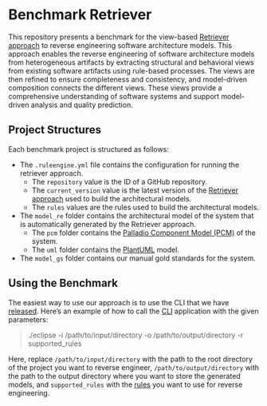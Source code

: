 # Benchmark Retriever
This repository presents a benchmark for the view-based [Retriever approach](https://github.com/PalladioSimulator/Palladio-ReverseEngineering-Retriever) to reverse engineering software architecture models. This approach enables the reverse engineering of software architecture models from heterogeneous artifacts by extracting structural and behavioral views from existing software artifacts using rule-based processes. The views are then refined to ensure completeness and consistency, and model-driven composition connects the different views. These views provide a comprehensive understanding of software systems and support model-driven analysis and quality prediction.

## Project Structures
Each benchmark project is structured as follows:
* The `.ruleengine.yml` file contains the configuration for running the retriever approach.
  * The `repository` value is the ID of a GitHub repository.
  * The `current_version` value is the latest version of the [Retriever approach](https://github.com/PalladioSimulator/Palladio-ReverseEngineering-Retriever/releases) used to build the architectural models.
  * The `rules` values are the rules used to build the architectural models.
* The `model_re` folder contains the architectural model of the system that is automatically generated by the Retriever approach.
  * The `pcm` folder contains the [Palladio Component Model (PCM)](https://sdq.kastel.kit.edu/wiki/Palladio_Component_Model) of the system.
  * The `uml` folder contains the [PlantUML](https://plantuml.com) model.
* The `model_gs` folder contains our manual gold standards for the system.

## Using the Benchmark
The easiest way to use our approach is to use the CLI that we have [released](https://github.com/PalladioSimulator/Palladio-ReverseEngineering-Retriever/releases). Here’s an example of how to call the [CLI](https://github.com/PalladioSimulator/Palladio-ReverseEngineering-SoMoX-RuleEngine/blob/master/bundles/org.palladiosimulator.somox.analyzer.rules.main/src/org/palladiosimulator/somox/analyzer/rules/cli/RuleEngineApplication.java) application with the given parameters:

> ./eclipse -i /path/to/input/directory -o /path/to/output/directory -r supported_rules

Here, replace `/path/to/input/directory` with the path to the root directory of the project you want to reverse engineer, `/path/to/output/directory` with the path to the output directory where you want to store the generated models, and `supported_rules` with the [rules](https://github.com/PalladioSimulator/Palladio-ReverseEngineering-SoMoX-RuleEngine/tree/master/bundles/org.palladiosimulator.somox.analyzer.rules.impl/src/org/palladiosimulator/somox/analyzer/rules/impl) you want to use for reverse engineering.
